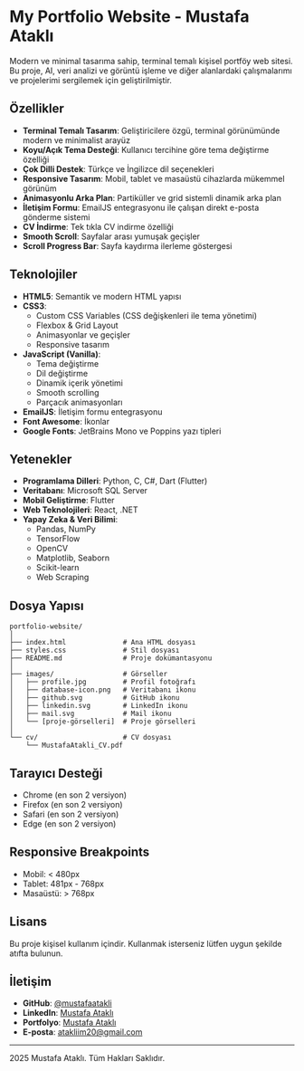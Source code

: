 # My Portfolio Website - Mustafa Ataklı

Modern ve minimal tasarıma sahip, terminal temalı kişisel portföy web sitesi. Bu proje, AI, veri analizi ve görüntü işleme ve diğer alanlardaki çalışmalarımı ve projelerimi sergilemek için geliştirilmiştir.

## Özellikler

- **Terminal Temalı Tasarım**: Geliştiricilere özgü, terminal görünümünde modern ve minimalist arayüz
- **Koyu/Açık Tema Desteği**: Kullanıcı tercihine göre tema değiştirme özelliği
- **Çok Dilli Destek**: Türkçe ve İngilizce dil seçenekleri
- **Responsive Tasarım**: Mobil, tablet ve masaüstü cihazlarda mükemmel görünüm
- **Animasyonlu Arka Plan**: Partiküller ve grid sistemli dinamik arka plan
- **İletişim Formu**: EmailJS entegrasyonu ile çalışan direkt e-posta gönderme sistemi
- **CV İndirme**: Tek tıkla CV indirme özelliği
- **Smooth Scroll**: Sayfalar arası yumuşak geçişler
- **Scroll Progress Bar**: Sayfa kaydırma ilerleme göstergesi

## Teknolojiler

- **HTML5**: Semantik ve modern HTML yapısı
- **CSS3**:
  - Custom CSS Variables (CSS değişkenleri ile tema yönetimi)
  - Flexbox & Grid Layout
  - Animasyonlar ve geçişler
  - Responsive tasarım
- **JavaScript (Vanilla)**:
  - Tema değiştirme
  - Dil değiştirme
  - Dinamik içerik yönetimi
  - Smooth scrolling
  - Parçacık animasyonları
- **EmailJS**: İletişim formu entegrasyonu
- **Font Awesome**: İkonlar
- **Google Fonts**: JetBrains Mono ve Poppins yazı tipleri

## Yetenekler

- **Programlama Dilleri**: Python, C, C#, Dart (Flutter)
- **Veritabanı**: Microsoft SQL Server
- **Mobil Geliştirme**: Flutter
- **Web Teknolojileri**: React, .NET
- **Yapay Zeka & Veri Bilimi**:
  - Pandas, NumPy
  - TensorFlow
  - OpenCV
  - Matplotlib, Seaborn
  - Scikit-learn
  - Web Scraping

## Dosya Yapısı

```
portfolio-website/
│
├── index.html              # Ana HTML dosyası
├── styles.css              # Stil dosyası
├── README.md               # Proje dokümantasyonu
│
├── images/                 # Görseller
│   ├── profile.jpg         # Profil fotoğrafı
│   ├── database-icon.png   # Veritabanı ikonu
│   ├── github.svg          # GitHub ikonu
│   ├── linkedin.svg        # LinkedIn ikonu
│   ├── mail.svg            # Mail ikonu
│   └── [proje-görselleri]  # Proje görselleri
│
└── cv/                     # CV dosyası
    └── MustafaAtakli_CV.pdf
```

## Tarayıcı Desteği

- Chrome (en son 2 versiyon)
- Firefox (en son 2 versiyon)
- Safari (en son 2 versiyon)
- Edge (en son 2 versiyon)

## Responsive Breakpoints

- Mobil: < 480px
- Tablet: 481px - 768px
- Masaüstü: > 768px

## Lisans

Bu proje kişisel kullanım içindir. Kullanmak isterseniz lütfen uygun şekilde atıfta bulunun.

## İletişim

- **GitHub**: [@mustafaatakli](https://github.com/mustafaatakli)
- **LinkedIn**: [Mustafa Ataklı](https://www.linkedin.com/in/mustafa-atakli-26592225b/)
- **Portfolyo**: [Mustafa Ataklı](https://www.mustafaatakli.dev)
- **E-posta**: atakliim20@gmail.com

---

2025 Mustafa Ataklı. Tüm Hakları Saklıdır.
